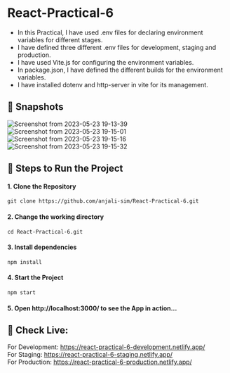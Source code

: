 # React-Practical-6

- In this Practical, I have used .env files for declaring environment variables for different stages.
- I have defined three different .env files for development, staging and production.
- I have used Vite.js for configuring the environment variables.
- In package.json, I have defined the different builds for the environment variables.
- I have installed dotenv and http-server in vite for its management.

## :camera_flash: Snapshots
![Screenshot from 2023-05-23 19-13-39](https://github.com/anjali-sim/React-Practical-6/assets/122269010/3ee74a83-cb73-4814-a0dc-67a316287d3d)
![Screenshot from 2023-05-23 19-15-01](https://github.com/anjali-sim/React-Practical-6/assets/122269010/d8cab3b5-80fd-41bb-8320-d6039fedc246)
![Screenshot from 2023-05-23 19-15-16](https://github.com/anjali-sim/React-Practical-6/assets/122269010/7bbd25d7-bd34-4e1c-adb6-22efee7bffa2)
![Screenshot from 2023-05-23 19-15-32](https://github.com/anjali-sim/React-Practical-6/assets/122269010/cfcd21c7-9654-4bdf-9300-5c966b2375f4)

## :hammer: Steps to Run the Project
#### 1. Clone the Repository

```
git clone https://github.com/anjali-sim/React-Practical-6.git
```

#### 2. Change the working directory

```
cd React-Practical-6.git
```

#### 3. Install dependencies

```
npm install
```

#### 4. Start the Project

```
npm start
```

#### 5. Open http://localhost:3000/ to see the App in action...

## :rocket: Check Live:
For Development: https://react-practical-6-development.netlify.app/
<br>
For Staging: https://react-practical-6-staging.netlify.app/
<br>
For Production: https://react-practical-6-production.netlify.app/
